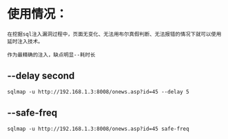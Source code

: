 # 使用情况：

    在挖掘sql注入漏洞过程中，页面无变化、无法用布尔真假判断、无法报错的情况下就可以使用延时注入技术。

    作为最精确的注入，缺点明显--耗时长

## --delay second

	sqlmap -u http://192.168.1.3:8008/onews.asp?id=45 --delay 5

## --safe-freq

	sqlmap -u http://192.168.1.3:8008/onews.asp?id=45 safe-freq